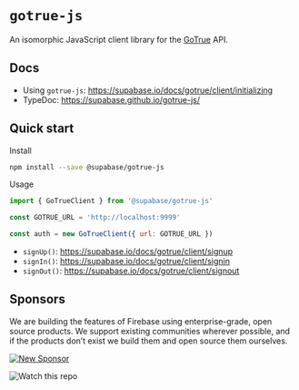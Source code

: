 # `gotrue-js`

An isomorphic JavaScript client library for the [GoTrue](https://github.com/netlify/gotrue) API.

## Docs

- Using `gotrue-js`: https://supabase.io/docs/gotrue/client/initializing
- TypeDoc: https://supabase.github.io/gotrue-js/

## Quick start

Install

```bash
npm install --save @supabase/gotrue-js
```

Usage

```js
import { GoTrueClient } from '@supabase/gotrue-js'

const GOTRUE_URL = 'http://localhost:9999'

const auth = new GoTrueClient({ url: GOTRUE_URL })
```

- `signUp()`: https://supabase.io/docs/gotrue/client/signup
- `signIn()`: https://supabase.io/docs/gotrue/client/signin
- `signOut()`: https://supabase.io/docs/gotrue/client/signout

## Sponsors

We are building the features of Firebase using enterprise-grade, open source products. We support existing communities wherever possible, and if the products don’t exist we build them and open source them ourselves.

[![New Sponsor](https://user-images.githubusercontent.com/10214025/90518111-e74bbb00-e198-11ea-8f88-c9e3c1aa4b5b.png)](https://github.com/sponsors/supabase)

![Watch this repo](https://gitcdn.xyz/repo/supabase/monorepo/master/web/static/watch-repo.gif "Watch this repo")
